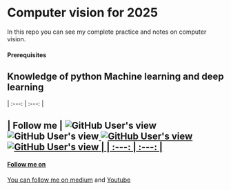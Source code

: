 # Computer vision for 2025

In this repo you can see my complete practice and notes on computer vision.

#### Prerequisites
Knowledge of python Machine learning and deep learning
---
| :---: | :---: |

| Follow me | 
<img alt="GitHub User's view" src="https://img.shields.io/badge/%20-LinkedIn-%23C05CD4?style=for-the-badge"><a href="https://www.linkedin.com/in/arshapjoy/"> </a>  
<img alt="GitHub User's view" src="https://img.shields.io/badge/%20-Medium-%23AA52BC?style=for-the-badge"><a href="https://medium.com/@DIYCoding">
<img alt="GitHub User's view" src="https://img.shields.io/badge/%20-YouTube-%239547A5?style=for-the-badge">
<img alt="GitHub User's view" src="https://img.shields.io/badge/%20-Instagram-%23803D8D?style=for-the-badge"> |
| :---: | :---: |
---

#### Follow me on
You can follow me on [medium](https://medium.com/@DIYCoding) and [Youtube](https://www.youtube.com/@diycoding) 




